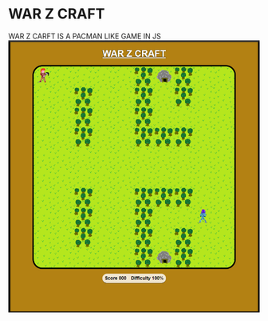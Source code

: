 # WAR Z CRAFT
WAR Z CARFT IS A PACMAN LIKE GAME IN JS
![Warzcraft screen capture](https://github.com/jkehlDev/WARZCRAFT/blob/master/Warzcraft.PNG)
